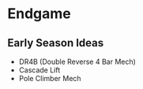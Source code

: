 # Endgame
## Early Season Ideas
* DR4B (Double Reverse 4 Bar Mech)
* Cascade Lift
* Pole Climber Mech